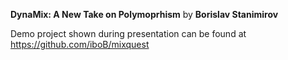 **DynaMix: A New Take on Polymoprhism** by **Borislav Stanimirov**

Demo project shown during presentation can be found at https://github.com/iboB/mixquest

